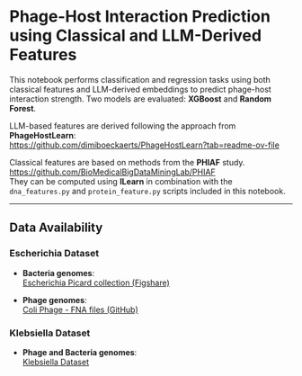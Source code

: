 # Phage-Host Interaction Prediction using Classical and LLM-Derived Features

This notebook performs classification and regression tasks using both classical features and LLM-derived embeddings to predict phage-host interaction strength. Two models are evaluated: **XGBoost** and **Random Forest**.

LLM-based features are derived following the approach from **PhageHostLearn**:  
https://github.com/dimiboeckaerts/PhageHostLearn?tab=readme-ov-file

Classical features are based on methods from the **PHIAF** study.  
https://github.com/BioMedicalBigDataMiningLab/PHIAF  
They can be computed using **ILearn** in combination with the `dna_features.py` and `protein_feature.py` scripts included in this notebook.


---

## Data Availability

### Escherichia Dataset

- **Bacteria genomes**:  
  [Escherichia Picard collection (Figshare)](https://figshare.com/articles/dataset/Genome_assembly_of_the_Escherichia_Picard_collection/25941691/1)

- **Phage genomes**:  
  [Coli Phage - FNA files (GitHub)](https://github.com/mdmparis/coli_phage_interactions_2023/tree/main/data/genomics/phages/FNA)

### Klebsiella Dataset

- **Phage and Bacteria genomes**:  
  [Klebsiella Dataset](https://zenodo.org/records/11061100)
